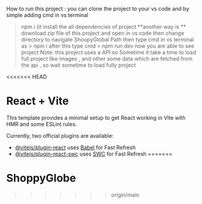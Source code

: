 How to run this project :
you can clone the project to your vs code and by simple adding  cmd in vs terminal 
> npm i (it install the all dependencies of project
**another way is **
> download zip file of this project
> and open in vs code
> then change directory to navigate ShoopyGlobal Path
> then type cmd in vs terminal as >  npm i
> after this type cmd > npm run dev
> now you are able to see project
Note: this project uses a API so Sometime it take a time to load full project like images , and other some data which are fetched from the api , so wait sometime to load fully project 









<<<<<<< HEAD
# React + Vite

This template provides a minimal setup to get React working in Vite with HMR and some ESLint rules.

Currently, two official plugins are available:

- [@vitejs/plugin-react](https://github.com/vitejs/vite-plugin-react/blob/main/packages/plugin-react/README.md) uses [Babel](https://babeljs.io/) for Fast Refresh
- [@vitejs/plugin-react-swc](https://github.com/vitejs/vite-plugin-react-swc) uses [SWC](https://swc.rs/) for Fast Refresh
=======
# ShoppyGlobe
>>>>>>> origin/main
